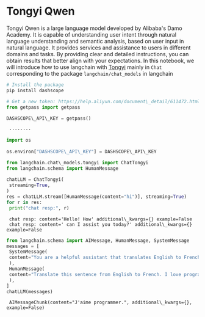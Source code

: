 # Tongyi Qwen

Tongyi Qwen is a large language model developed by Alibaba's Damo Academy. It is capable of understanding user intent through natural language understanding and semantic analysis, based on user input in natural language. It provides services and assistance to users in different domains and tasks. By providing clear and detailed instructions, you can obtain results that better align with your expectations.
In this notebook, we will introduce how to use langchain with [Tongyi](https://www.aliyun.com/product/dashscope) mainly in `Chat` corresponding
to the package `langchain/chat_models` in langchain

```bash
# Install the package  
pip install dashscope  

```

```python
# Get a new token: https://help.aliyun.com/document\_detail/611472.html?spm=a2c4g.2399481.0.0  
from getpass import getpass  
  
DASHSCOPE\_API\_KEY = getpass()  

```

```text
 ········  

```

```python
import os  
  
os.environ["DASHSCOPE\_API\_KEY"] = DASHSCOPE\_API\_KEY  

```

```python
from langchain.chat\_models.tongyi import ChatTongyi  
from langchain.schema import HumanMessage  
  
chatLLM = ChatTongyi(  
 streaming=True,  
)  
res = chatLLM.stream([HumanMessage(content="hi")], streaming=True)  
for r in res:  
 print("chat resp:", r)  

```

```text
 chat resp: content='Hello! How' additional\_kwargs={} example=False  
 chat resp: content=' can I assist you today?' additional\_kwargs={} example=False  

```

```python
from langchain.schema import AIMessage, HumanMessage, SystemMessage  
messages = [  
 SystemMessage(  
 content="You are a helpful assistant that translates English to French."  
 ),  
 HumanMessage(  
 content="Translate this sentence from English to French. I love programming."  
 ),  
]  
chatLLM(messages)  

```

```text
 AIMessageChunk(content="J'aime programmer.", additional\_kwargs={}, example=False)  

```
